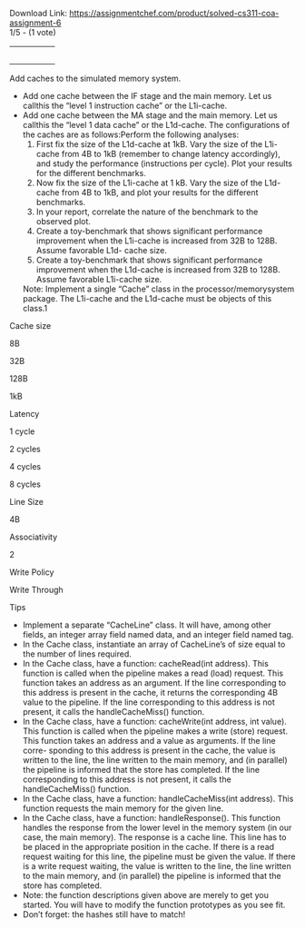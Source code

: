 Download Link: https://assignmentchef.com/product/solved-cs311-coa-assignment-6
<br>
1/5 - (1 vote)

<table>

 <tbody>

  <tr>

   <td></td>

   <td></td>

   <td></td>

   <td></td>

   <td></td>

  </tr>

  <tr>

   <td></td>

   <td></td>

   <td></td>

   <td></td>

   <td></td>

  </tr>

  <tr>

   <td></td>

   <td colspan="4" rowspan="1"></td>

  </tr>

  <tr>

   <td></td>

   <td colspan="4" rowspan="1"></td>

  </tr>

  <tr>

   <td></td>

   <td colspan="4" rowspan="1"></td>

  </tr>

 </tbody>

</table>

Add caches to the simulated memory system.

<ul>

 <li>Add one cache between the IF stage and the main memory. Let us callthis the “level 1 instruction cache” or the L1i-cache.</li>

 <li>Add one cache between the MA stage and the main memory. Let us callthis the “level 1 data cache” or the L1d-cache. The configurations of the caches are as follows:Perform the following analyses:

  <ol>

   <li>First fix the size of the L1d-cache at 1kB. Vary the size of the L1i-cache from 4B to 1kB (remember to change latency accordingly), and study the performance (instructions per cycle). Plot your results for the different benchmarks.</li>

   <li>Now fix the size of the L1i-cache at 1 kB. Vary the size of the L1d-cache from 4B to 1kB, and plot your results for the different benchmarks.</li>

   <li>In your report, correlate the nature of the benchmark to the observed plot.</li>

   <li>Create a toy-benchmark that shows significant performance improvement when the L1i-cache is increased from 32B to 128B. Assume favorable L1d- cache size.</li>

   <li>Create a toy-benchmark that shows significant performance improvement when the L1d-cache is increased from 32B to 128B. Assume favorable L1i-cache size.</li>

  </ol>Note: Implement a single “Cache” class in the processor/memorysystem package. The L1i-cache and the L1d-cache must be objects of this class.1</li>

</ul>

Cache size

8B

32B

128B

1kB

Latency

1 cycle

2 cycles

4 cycles

8 cycles

Line Size

4B

Associativity

2

Write Policy

Write Through

Tips

<ul>

 <li>Implement a separate “CacheLine” class. It will have, among other fields, an integer array field named data, and an integer field named tag.</li>

 <li>In the Cache class, instantiate an array of CacheLine’s of size equal to the number of lines required.</li>

 <li>In the Cache class, have a function: cacheRead(int address). This function is called when the pipeline makes a read (load) request. This function takes an address as an argument. If the line corresponding to this address is present in the cache, it returns the corresponding 4B value to the pipeline. If the line corresponding to this address is not present, it calls the handleCacheMiss() function.</li>

 <li>In the Cache class, have a function: cacheWrite(int address, int value). This function is called when the pipeline makes a write (store) request. This function takes an address and a value as arguments. If the line corre- sponding to this address is present in the cache, the value is written to the line, the line written to the main memory, and (in parallel) the pipeline is informed that the store has completed. If the line corresponding to this address is not present, it calls the handleCacheMiss() function.</li>

 <li>In the Cache class, have a function: handleCacheMiss(int address). This function requests the main memory for the given line.</li>

 <li>In the Cache class, have a function: handleResponse(). This function handles the response from the lower level in the memory system (in our case, the main memory). The response is a cache line. This line has to be placed in the appropriate position in the cache. If there is a read request waiting for this line, the pipeline must be given the value. If there is a write request waiting, the value is written to the line, the line written to the main memory, and (in parallel) the pipeline is informed that the store has completed.</li>

 <li>Note: the function descriptions given above are merely to get you started. You will have to modify the function prototypes as you see fit.</li>

 <li>Don’t forget: the hashes still have to match!</li>

</ul>